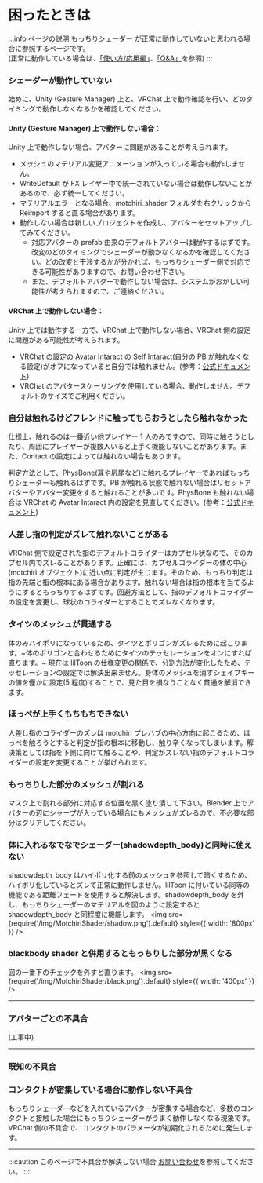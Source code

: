 # 困ったときは

:::info ページの説明
もっちりシェーダー が正常に動作していないと思われる場合に参照するページです。  
(正常に動作している場合は、[「使い方/応用編」](https://wataame89.github.io/documents-wataameya/motchiriShader/howtouse/addition)、[「Q&A」](https://wataame89.github.io/documents-wataameya/motchiriShader/qa)を参照)
:::

### シェーダーが動作していない

始めに、Unity (Gesture Manager) 上と、VRChat 上で動作確認を行い、どのタイミングで動作しなくなるかを確認してください。

#### Unity (Gesture Manager) 上で動作しない場合：

Unity 上で動作しない場合、アバターに問題があることが考えられます。

- メッシュのマテリアル変更アニメーションが入っている場合も動作しません。
- WriteDefault が FX レイヤー中で統一されていない場合は動作しないことがあるので、必ず統一してください。
- マテリアルエラーとなる場合、motchiri_shader フォルダを右クリックから Reimport すると直る場合があります。
- 動作しない場合は新しいプロジェクトを作成し、アバターをセットアップしてみてください。
  - 対応アバターの prefab 由来のデフォルトアバターは動作するはずです。改変のどのタイミングでシェーダーが動かなくなるかを確認してください。どの改変と干渉するかが分かれば、もっちりシェーダー側で対応できる可能性がありますので、お問い合わせ下さい。
  - また、デフォルトアバターで動作しない場合は、システムがおかしい可能性が考えられますので、ご連絡ください。

#### VRChat 上で動作しない場合：

Unity 上では動作する一方で、VRChat 上で動作しない場合、VRChat 側の設定に問題がある可能性が考えられます。

- VRChat の設定の Avatar Intaract の Self Intaract(自分の PB が触れなくなる設定)がオフになっていると自分では触れません。(参考：[公式ドキュメント](https://docs.vrchat.com/docs/permissions-and-settings))
- VRChat のアバタースケーリングを使用している場合、動作しません。デフォルトのサイズでご利用ください。

### 自分は触れるけどフレンドに触ってもらおうとしたら触れなかった

仕様上、触れるのは一番近い他プレイヤー 1 人のみですので、同時に触ろうとしたり、周囲にプレイヤーが複数人いると上手く機能しないことがあります。また、Contact の設定によっては触れない場合もあります。

判定方法として、PhysBone(耳や尻尾など)に触れるプレイヤーであればもっちりシェーダーも触れるはずです。PB が触れる状態で触れない場合はリセットアバターやアバター変更をすると触れることが多いです。PhysBone も触れない場合は VRChat の Avatar Intaract 内の設定を見直してください。(参考：[公式ドキュメント](https://docs.vrchat.com/docs/permissions-and-settings))

### 人差し指の判定がズレて触れないことがある

VRChat 側で設定された指のデフォルトコライダーはカプセル状なので、そのカプセル内でズレることがあります。正確には、カプセルコライダーの体の中心(motchiri オブジェクト)に近い点に判定が生じます。そのため、もっちり判定は指の先端と指の根本にある場合があります。触れない場合は指の根本を当てるようにするともっちりするはずです。回避方法として、指のデフォルトコライダーの設定を変更し、球状のコライダーとすることでズレなくなります。

### タイツのメッシュが貫通する

体のみハイポリになっているため、タイツとポリゴンがズレるために起こります。~体のポリゴンと合わせるためにタイツのテッセレーションをオンにすれば直ります。~ 現在は lilToon の仕様変更の関係で、分割方法が変化したため、テッセレーションの設定では解決出来ません。身体のメッシュを消すシェイプキーの値を僅かに設定(5 程度)することで、見た目を損なうことなく貫通を解消できます。

<!-- <img
src={require('/img/MotchiriShader/taitu.png').default}
style={{ width: '800px' }}
/> -->

### ほっぺが上手くもちもちできない

人差し指のコライダーのズレは motchiri プレハブの中心方向に起こるため、ほっぺを触ろうとすると判定が指の根本に移動し、触り辛くなってしまいます。解決策としては指を下側に向けて触ることや、判定がズレない指のデフォルトコライダーの設定を変更することが挙げられます。

### もっちりした部分のメッシュが割れる

マスク上で割れる部分に対応する位置を黒く塗り潰して下さい。Blender 上でアバターの辺にシャープが入っている場合にもメッシュがズレるので、不必要な部分はクリアしてください。

### 体に入れるなでなでシェーダー(shadowdepth_body)と同時に使えない

shadowdepth_body はハイポリ化する前のメッシュを参照して暗くするため、ハイポリ化しているとズレて正常に動作しません。lilToon に付いている同等の機能である距離フェードを使用すると解決します。shadowdepth_body を外し、もっちりシェーダーのマテリアルを図のように設定すると shadowdepth_body と同程度に機能します。
<img
src={require('/img/MotchiriShader/shadow.png').default}
style={{ width: '800px' }}
/>

### blackbody shader と併用するともっちりした部分が黒くなる

図の一番下のチェックを外すと直ります。
<img
src={require('/img/MotchiriShader/black.png').default}
style={{ width: '400px' }}
/>

---

### アバターごとの不具合

(工事中)

---

### 既知の不具合

### コンタクトが密集している場合に動作しない不具合

もっちりシェーダーなどを入れているアバターが密集する場合など、多数のコンタクトと接触した場合にもっちりシェーダーがうまく動作しなくなる現象です。  
VRChat 側の不具合で、コンタクトのパラメータが初期化されるために発生します。

---

:::caution このページで不具合が解決しない場合
[お問い合わせ](https://wataame89.github.io/documents-wataameya/motchiriShader/howtocontact)を参照してください。
:::
